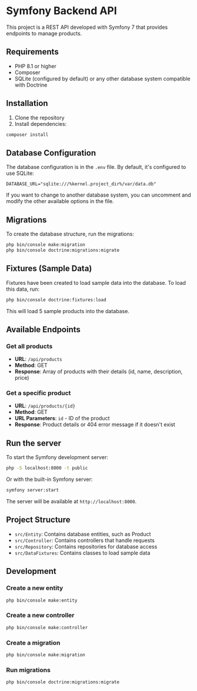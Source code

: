 # Symfony Backend API

This project is a REST API developed with Symfony 7 that provides endpoints to manage products.

## Requirements

- PHP 8.1 or higher
- Composer
- SQLite (configured by default) or any other database system compatible with Doctrine

## Installation

1. Clone the repository
2. Install dependencies:
```bash
composer install
```

## Database Configuration

The database configuration is in the `.env` file. By default, it's configured to use SQLite:

```
DATABASE_URL="sqlite:///%kernel.project_dir%/var/data.db"
```

If you want to change to another database system, you can uncomment and modify the other available options in the file.

## Migrations

To create the database structure, run the migrations:

```bash
php bin/console make:migration
php bin/console doctrine:migrations:migrate
```

## Fixtures (Sample Data)

Fixtures have been created to load sample data into the database. To load this data, run:

```bash
php bin/console doctrine:fixtures:load
```

This will load 5 sample products into the database.

## Available Endpoints

### Get all products
- **URL**: `/api/products`
- **Method**: GET
- **Response**: Array of products with their details (id, name, description, price)

### Get a specific product
- **URL**: `/api/products/{id}`
- **Method**: GET
- **URL Parameters**: `id` - ID of the product
- **Response**: Product details or 404 error message if it doesn't exist

## Run the server

To start the Symfony development server:

```bash
php -S localhost:8000 -t public
```

Or with the built-in Symfony server:

```bash
symfony server:start
```

The server will be available at `http://localhost:8000`.

## Project Structure

- `src/Entity`: Contains database entities, such as Product
- `src/Controller`: Contains controllers that handle requests
- `src/Repository`: Contains repositories for database access
- `src/DataFixtures`: Contains classes to load sample data

## Development

### Create a new entity
```bash
php bin/console make:entity
```

### Create a new controller
```bash
php bin/console make:controller
```

### Create a migration
```bash
php bin/console make:migration
```

### Run migrations
```bash
php bin/console doctrine:migrations:migrate
```
